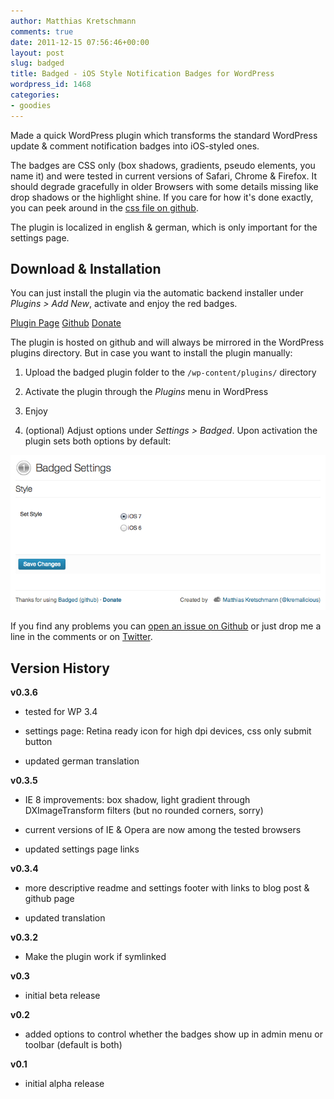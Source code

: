 ```yaml
---
author: Matthias Kretschmann
comments: true
date: 2011-12-15 07:56:46+00:00
layout: post
slug: badged
title: Badged - iOS Style Notification Badges for WordPress
wordpress_id: 1468
categories:
- goodies
---
```


Made a quick WordPress plugin which transforms the standard WordPress update & comment notification badges into iOS-styled ones.

<!-- more -->

The badges are CSS only (box shadows, gradients, pseudo elements, you name it) and were tested in current versions of Safari, Chrome & Firefox. It should degrade gracefully in older Browsers with some details missing like drop shadows or the highlight shine. If you care for how it's done exactly, you can peek around in the [css file on github](https://github.com/kremalicious/Badged/blob/master/css/badged-menu.css).

The plugin is localized in english & german, which is only important for the settings page.



## Download & Installation


You can just install the plugin via the automatic backend installer under _Plugins > Add New_, activate and enjoy the red badges.




[Plugin Page](http://wordpress.org/extend/plugins/badged) [Github](https://github.com/kremalicious/Badged) [Donate](http://krlc.us/givecoffee)




The plugin is hosted on github and will always be mirrored in the WordPress plugins directory. But in case you want to install the plugin manually:



	
  1. Upload the badged plugin folder to the `/wp-content/plugins/` directory

	
  2. Activate the plugin through the _Plugins_ menu in WordPress

	
  3. Enjoy

	
  4. (optional) Adjust options under _Settings > Badged_. Upon activation the plugin sets both options by default: 



![](/media/badged-settings.png)

If you find any problems you can [open an issue on Github](https://github.com/kremalicious/Badged/issues) or just drop me a line in the comments or on [Twitter](http://twitter.com/kremalicious).



## Version History


**v0.3.6**



	
  * tested for WP 3.4

	
  * settings page: Retina ready icon for high dpi devices, css only submit button

	
  * updated german translation



**v0.3.5**



	
  * IE 8 improvements: box shadow, light gradient through DXImageTransform filters (but no rounded corners, sorry)

	
  * current versions of IE & Opera are now among the tested browsers

	
  * updated settings page links


**v0.3.4**



	
  * more descriptive readme and settings footer with links to blog post & github page

	
  * updated translation


**v0.3.2**



	
  * Make the plugin work if symlinked


**v0.3**



	
  * initial beta release


**v0.2**



	
  * added options to control whether the badges show up in admin menu or toolbar (default is both)


**v0.1**



	
  * initial alpha release


